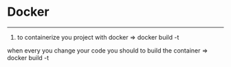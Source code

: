 # Docker
---
1. to containerize you project with docker
=> docker build -t <projectname>
 
when every you change your code you should to build the container
=> docker build -t <projectname>